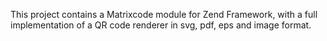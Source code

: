 This project contains a Matrixcode module for Zend Framework, with a full implementation of a QR code renderer in svg, pdf, eps and image format.
